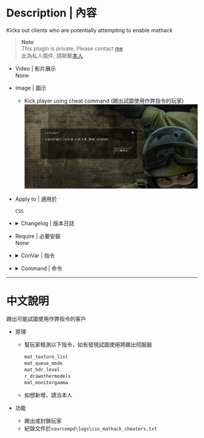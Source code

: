 # Description | 內容
Kicks out clients who are potentially attempting to enable mathack

> __Note__ <br/>
This plugin is private, Please contact [me](https://github.com/fbef0102/Game-Private_Plugin#私人插件列表-private-plugins-list)<br/>
此為私人插件, 請聯繫[本人](https://github.com/fbef0102/Game-Private_Plugin#私人插件列表-private-plugins-list)

* Video | 影片展示
<br/>None

* Image | 圖示
	* Kick player using cheat command (踢出試圖使用作弊指令的玩家)
    <br/>![css_texture_manager_block_1](image/css_texture_manager_block_1.jpg)

* Apply to | 適用於
    ```
    CSS
    ```

* <details><summary>Changelog | 版本日誌</summary>

    * v1.0 (2023-3-3)
	    * Initial Release
</details>

* Require | 必要安裝
<br/>None

* <details><summary>ConVar | 指令</summary>

    * cfg/sourcemod/css_texture_manager_block.cfg
        ```php
        // 1 - kick clients, 0 - only record players in log file(sourcemod/logs/css_mathack_cheaters.txt), other value: ban minutes
        css_texture_manager_block_penalty "1"
        ```
</details>

* <details><summary>Command | 命令</summary>
    
    None
</details>

- - - -
# 中文說明
踢出可能試圖使用作弊指令的客戶

* 原理
    * 幫玩家檢測以下指令，如有發現試圖使用將踢出伺服器
        ```c
        mat_texture_list
        mat_queue_mode
        mat_hdr_level
        r_drawothermodels
        mat_monitorgamma
        ```
    * 如想新增，請洽本人

* 功能
    * 踢出或封鎖玩家
    * 紀錄文件於```sourcempd\logs\css_mathack_cheaters.txt```


